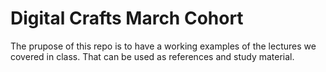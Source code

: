 # Digital Crafts March Cohort
The prupose of this repo is to have a working examples of the lectures we covered in class. That can be used as references and study material. 
